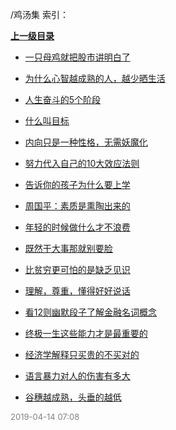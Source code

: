 /鸡汤集 索引：


**[上一级目录](/index.md)**

- [一只母鸡就把股市讲明白了](/鸡汤集/一只母鸡就把股市讲明白了.md)

- [为什么心智越成熟的人，越少晒生活](/鸡汤集/为什么心智越成熟的人，越少晒生活.md)

- [人生奋斗的5个阶段](/鸡汤集/人生奋斗的5个阶段.md)

- [什么叫目标](/鸡汤集/什么叫目标.md)

- [内向只是一种性格，无需妖魔化](/鸡汤集/内向只是一种性格，无需妖魔化.md)

- [努力代入自己的10大效应法则](/鸡汤集/努力代入自己的10大效应法则.md)

- [告诉你的孩子为什么要上学](/鸡汤集/告诉你的孩子为什么要上学.md)

- [周国平：素质是熏陶出来的](/鸡汤集/周国平：素质是熏陶出来的.md)

- [年轻的时候做什么才不浪费](/鸡汤集/年轻的时候做什么才不浪费.md)

- [既然干大事那就别要脸](/鸡汤集/既然干大事那就别要脸.md)

- [比贫穷更可怕的是缺乏见识](/鸡汤集/比贫穷更可怕的是缺乏见识.md)

- [理解，尊重，懂得好好说话](/鸡汤集/理解，尊重，懂得好好说话.md)

- [看12则幽默段子了解金融名词概念](/鸡汤集/看12则幽默段子了解金融名词概念.md)

- [终极一生这些能力才是最重要的](/鸡汤集/终极一生这些能力才是最重要的.md)

- [经济学解释只买贵的不买对的](/鸡汤集/经济学解释只买贵的不买对的.md)

- [语言暴力对人的伤害有多大](/鸡汤集/语言暴力对人的伤害有多大.md)

- [谷穗越成熟，头垂的越低](/鸡汤集/谷穗越成熟，头垂的越低.md)


<font size=2 color='grey'> 2019-04-14 07:08 </font>